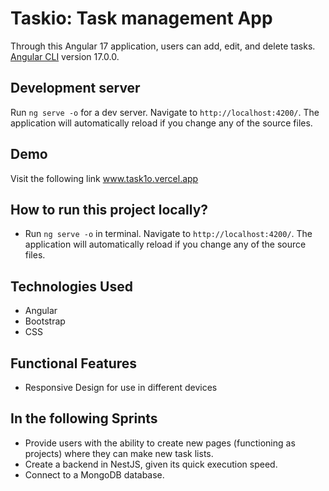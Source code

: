 # Taskio: Task management App

Through this Angular 17 application, users can add, edit, and delete tasks.
[Angular CLI](https://github.com/angular/angular-cli) version 17.0.0.

## Development server

Run `ng serve -o` for a dev server. Navigate to `http://localhost:4200/`. The application will automatically reload if you change any of the source files.



## Demo

Visit the following link
www.task1o.vercel.app

## How to run this project locally?

- Run `ng serve -o`  in terminal. Navigate to `http://localhost:4200/`. The application will automatically reload if you change any of the source files.

## Technologies Used

- Angular
- Bootstrap
- CSS

## Functional Features

- Responsive Design for use in different devices 

## In the following Sprints

- Provide users with the ability to create new pages (functioning as projects) where they can make new task lists.
- Create a backend in NestJS, given its quick execution speed.
- Connect to a MongoDB database.
